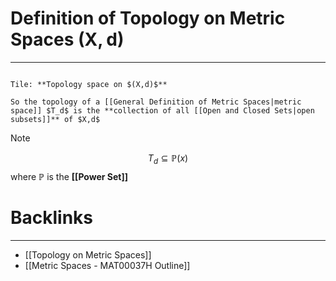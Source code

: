 # Definition of Topology on Metric Spaces $\boldsymbol{(X,d)}$
---
```ad-Definition

Tile: **Topology space on $(X,d)$**

So the topology of a [[General Definition of Metric Spaces|metric space]] $T_d$ is the **collection of all [[Open and Closed Sets|open subsets]]** of $X,d$ 
```

>[!note]
>$$T_{d}\subseteq \mathbb{P}(x)$$
>where $\mathbb{P}$ is the **[[Power Set]]**

# Backlinks
---
- [[Topology on Metric Spaces]]
- [[Metric Spaces - MAT00037H Outline]]